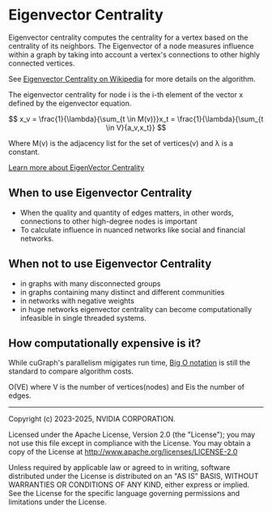 # Eigenvector Centrality

Eigenvector centrality computes the centrality for a vertex based on the
centrality of its neighbors. The Eigenvector of a node measures influence within a graph by taking into account a vertex's connections to other highly connected vertices.


See [Eigenvector Centrality on Wikipedia](https://en.wikipedia.org/wiki/Eigenvector_centrality) for more details on the algorithm.

The eigenvector centrality for node i is the
i-th element of the vector x defined by the eigenvector equation.

$$
x_v = \frac{1}{\lambda}{\sum_{t \in M(v)}}x_t = \frac{1}{\lambda}{\sum_{t \in V}{a_v,x_t}}
$$



Where M(v) is the adjacency list for the set of vertices(v) and λ is a constant.

[Learn more about EigenVector Centrality](https://www.sci.unich.it/~francesc/teaching/network/eigenvector.html)

## When to use Eigenvector Centrality
* When the quality and quantity of edges matters, in other words, connections to other high-degree nodes is important
* To calculate influence in nuanced networks like social and financial networks.

## When not to use Eigenvector Centrality
* in graphs with many disconnected groups
* in graphs containing many distinct and different communities
* in networks with negative weights
* in huge networks eigenvector centrality can become computationally infeasible in single threaded systems.


## How computationally expensive is it?
While cuGraph's parallelism migigates run time, [Big O notation](https://en.wikipedia.org/wiki/Big_O_notation) is still the standard to compare algorithm costs.

O(VE) where V is the number of vertices(nodes) and Eis the number of edges.

___
Copyright (c) 2023-2025, NVIDIA CORPORATION.

Licensed under the Apache License, Version 2.0 (the "License");  you may not use this file except in compliance with the License. You may obtain a copy of the License at http://www.apache.org/licenses/LICENSE-2.0

Unless required by applicable law or agreed to in writing, software distributed under the License is distributed on an "AS IS" BASIS, WITHOUT WARRANTIES OR CONDITIONS OF ANY KIND, either express or implied. See the License for the specific language governing permissions and limitations under the License.